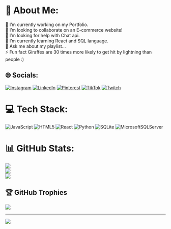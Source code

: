 # 💫 About Me:
🔭 I’m currently working on my Portfolio.<br>👯 I’m looking to collaborate on an E-commerce website!<br>🤝 I’m looking for help with Chat api.<br>🌱 I’m currently learning React and SQL language.<br>💬 Ask me about my playlist...<br>⚡ Fun fact Giraffes are 30 times more likely to get hit by lightning than people :)


## 🌐 Socials:
[![Instagram](https://img.shields.io/badge/Instagram-%23E4405F.svg?logo=Instagram&logoColor=white)](https://instagram.com/jus_umbrella) [![LinkedIn](https://img.shields.io/badge/LinkedIn-%230077B5.svg?logo=linkedin&logoColor=white)](https://linkedin.com/in/KeithMurimi) [![Pinterest](https://img.shields.io/badge/Pinterest-%23E60023.svg?logo=Pinterest&logoColor=white)](https://pinterest.com/whoisumbrella) [![TikTok](https://img.shields.io/badge/TikTok-%23000000.svg?logo=TikTok&logoColor=white)](https://tiktok.com/@jus_umbrella) [![Twitch](https://img.shields.io/badge/Twitch-%239146FF.svg?logo=Twitch&logoColor=white)](https://twitch.tv/jus_umbrella) 

# 💻 Tech Stack:
![JavaScript](https://img.shields.io/badge/javascript-%23323330.svg?style=for-the-badge&logo=javascript&logoColor=%23F7DF1E) ![HTML5](https://img.shields.io/badge/html5-%23E34F26.svg?style=for-the-badge&logo=html5&logoColor=white) ![React](https://img.shields.io/badge/react-%2320232a.svg?style=for-the-badge&logo=react&logoColor=%2361DAFB) ![Python](https://img.shields.io/badge/python-3670A0?style=for-the-badge&logo=python&logoColor=ffdd54) ![SQLite](https://img.shields.io/badge/sqlite-%2307405e.svg?style=for-the-badge&logo=sqlite&logoColor=white) ![MicrosoftSQLServer](https://img.shields.io/badge/Microsoft%20SQL%20Server-CC2927?style=for-the-badge&logo=microsoft%20sql%20server&logoColor=white)
# 📊 GitHub Stats:
![](https://github-readme-stats.vercel.app/api?username=Umbrellaisnothere&theme=dark&hide_border=false&include_all_commits=true&count_private=false)<br/>
![](https://github-readme-streak-stats.herokuapp.com/?user=Umbrellaisnothere&theme=dark&hide_border=false)<br/>
![](https://github-readme-stats.vercel.app/api/top-langs/?username=Umbrellaisnothere&theme=dark&hide_border=false&include_all_commits=true&count_private=false&layout=compact)

## 🏆 GitHub Trophies
![](https://github-profile-trophy.vercel.app/?username=Umbrellaisnothere&theme=radical&no-frame=false&no-bg=true&margin-w=4)

---
[![](https://visitcount.itsvg.in/api?id=Umbrellaisnothere&icon=0&color=0)](https://visitcount.itsvg.in)

<!-- Proudly created with GPRM ( https://gprm.itsvg.in ) -->
